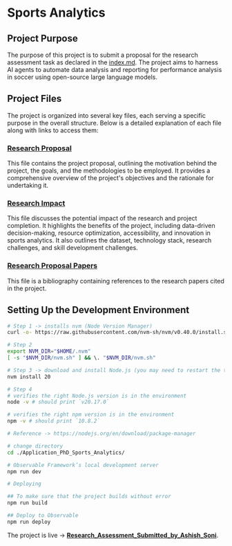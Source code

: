# Sports Analytics

## Project Purpose

The purpose of this project is to submit a proposal for the research assessment task as declared in the [index.md](./Application_PhD_Sports_Analytics/src/index.md). The project aims to harness AI agents to automate data analysis and reporting for performance analysis in soccer using open-source large language models.

## Project Files

The project is organized into several key files, each serving a specific purpose in the overall structure. Below is a detailed explanation of each file along with links to access them:

### [Research Proposal](./Application_PhD_Sports_Analytics/src/01_research_proposal.md)

This file contains the project proposal, outlining the motivation behind the project, the goals, and the methodologies to be employed. It provides a comprehensive overview of the project's objectives and the rationale for undertaking it.

### [Research Impact](./Application_PhD_Sports_Analytics/src/02_research_impact.md)

This file discusses the potential impact of the research and project completion. It highlights the benefits of the project, including data-driven decision-making, resource optimization, accessibility, and innovation in sports analytics. It also outlines the dataset, technology stack, research challenges, and skill development challenges.

### [Research Proposal Papers](./Application_PhD_Sports_Analytics/src/research_proposal_papers.bib)

This file is a bibliography containing references to the research papers cited in the project.

## Setting Up the Development Environment

```bash
# Step 1 -> installs nvm (Node Version Manager)
curl -o- https://raw.githubusercontent.com/nvm-sh/nvm/v0.40.0/install.sh | bash

# Step 2 
export NVM_DIR="$HOME/.nvm"
[ -s "$NVM_DIR/nvm.sh" ] && \. "$NVM_DIR/nvm.sh"

# Step 3 -> download and install Node.js (you may need to restart the terminal)
nvm install 20

# Step 4
# verifies the right Node.js version is in the environment
node -v # should print `v20.17.0`

# verifies the right npm version is in the environment
npm -v # should print `10.8.2`

# Reference -> https://nodejs.org/en/download/package-manager
```

```bash
# change directory
cd ./Application_PhD_Sports_Analytics/

# Observable Framework’s local development server 
npm run dev
```

```bash
# Deploying

## To make sure that the project builds without error
npm run build

## Deploy to Observable
npm run deploy
```

The project is live ->  [**Research_Assessment_Submitted_by_Ashish_Soni**](https://ashish-soni08.observablehq.cloud/research-assessment/).
